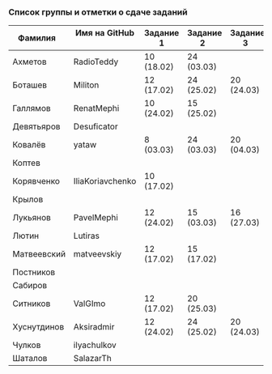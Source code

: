 ### Список группы и отметки о сдаче заданий

|Фамилия    |Имя на GitHub   |Задание 1 |Задание 2   |Задание 3   |
|-----------|----------------|----------|------------|------------|
|Ахметов    |RadioTeddy      |10 (18.02)|24 (03.03)  |  |
|Боташев    |Militon         |12 (17.02)|24 (25.02)  |20 (24.03)|
|Галлямов   |RenatMephi      |10 (24.02)|15 (25.02)  |   |
|Девятьяров |Desuficator     |          |            |  |
|Ковалёв    |yataw           | 8 (03.03)|24 (03.03)  |20 (04.03)|
|Коптев     |                |          |            |  |
|Корявченко |IliaKoriavchenko|10 (17.02)|            |  |
|Крылов     |                |          |            |  |
|Лукьянов   |PavelMephi      |12 (24.02)|15 (03.03)  |16 (27.03)|
|Лютин      |Lutiras         |          |            |  |
|Матвеевский|matveevskiy     |12 (17.02)|15 (17.02)  |  |
|Постников  |                |          |            |  |
|Сабиров    |                |          |            |  |
|Ситников   |ValGImo         |12 (17.02)|20 (25.03)|  |
|Хуснутдинов|Aksiradmir      |12 (24.02)|24 (25.02)  |20 (24.03)|
|Чулков     |ilyachulkov     |          |            |  |
|Шаталов    |SalazarTh       |          |            |  |
